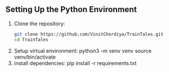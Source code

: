 ## Setting Up the Python Environment

1. Clone the repository:
   ```sh
   git clone https://github.com/VinitChordiya/TrainTales.git
   cd TrainTales
   ```
2. Setup virtual environment:
   python3 -m venv venv
   source venv/bin/activate <!--On Windows use `.\venv\Scripts\activate` -->
3. install dependencies:
   pip install -r requirements.txt
